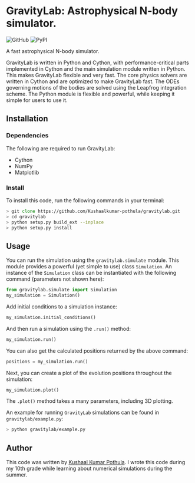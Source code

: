 # GravityLab: Astrophysical N-body simulator.
![GitHub](https://img.shields.io/github/license/Kushaalkumar-pothula/gravitylab)
![PyPI](https://img.shields.io/pypi/v/GravityLab)

A fast astrophysical N-body simulator.

GravityLab is written in Python and Cython, with performance-critical parts implemented in Cython and the main simulation module written in Python. This makes GravityLab flexible and very fast. The core physics solvers are written in Cython and are optimized to make GravityLab fast. The ODEs governing motions of the bodies are solved using the Leapfrog integration scheme. The Python module is flexible and powerful, while keeping it simple for users to use it.

## Installation

### Dependencies
The following are required to run GravityLab:
- Cython
- NumPy
- Matplotlib

### Install
To install this code, run the following commands in your terminal:
```zsh
> git clone https://github.com/Kushaalkumar-pothula/gravitylab.git
> cd gravitylab
> python setup.py build_ext --inplace
> python setup.py install
```

## Usage
You can run the simulation using the `gravitylab.simulate` module. This module provides a powerful (yet simple to use) class `Simulation`. An instance of the `Simulation` class can be instantiated with the following command (parameters not shown here):

```python
from gravitylab.simulate import Simulation
my_simulation = Simulation()
```
Add initial conditions to a simulation instance:

```python
my_simulation.initial_conditions()
```

And then run a simulation using the `.run()` method:
```python
my_simulation.run()
```
You can also get the calculated positions returned by the above command:
```python
positions = my_simulation.run()
```
Next, you can create a plot of the evolution positions throughout the simulation:
```python
my_simulation.plot()
```
The `.plot()` method takes a many parameters, including 3D plotting.

An example for running `GravityLab` simulations can be found in `gravitylab/example.py`:
```zsh
> python gravitylab/example.py
```

## Author
This code was written by [Kushaal Kumar Pothula](https://kushaalkumarpothula.wordpress.com/). I wrote this code during my 10th grade while learning about numerical simulations during the summer.
